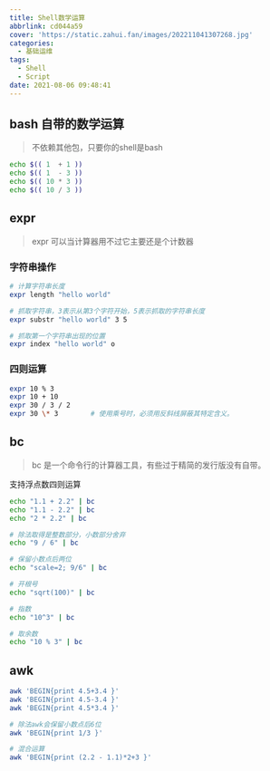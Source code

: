 ```yaml
---
title: Shell数学运算
abbrlink: cd044a59
cover: 'https://static.zahui.fan/images/202211041307268.jpg'
categories:
  - 基础运维
tags:
  - Shell
  - Script
date: 2021-08-06 09:48:41
---
```


## bash 自带的数学运算

> 不依赖其他包，只要你的shell是bash

```bash
echo $(( 1  + 1 ))
echo $(( 1  - 3 ))
echo $(( 10 * 3 ))
echo $(( 10 / 3 ))
```

## expr

> expr 可以当计算器用不过它主要还是个计数器

### 字符串操作

```bash
# 计算字符串长度
expr length "hello world"

# 抓取字符串，3表示从第3个字符开始，5表示抓取的字符串长度
expr substr "hello world" 3 5

# 抓取第一个字符串出现的位置
expr index "hello world" o
```

### 四则运算

```bash
expr 10 % 3
expr 10 + 10
expr 30 / 3 / 2
expr 30 \* 3        # 使用乘号时，必须用反斜线屏蔽其特定含义。
```

## bc

> bc 是一个命令行的计算器工具，有些过于精简的发行版没有自带。

支持浮点数四则运算

```bash
echo "1.1 + 2.2" | bc
echo "1.1 - 2.2" | bc
echo "2 * 2.2" | bc

# 除法取得是整数部分，小数部分舍弃
echo "9 / 6" | bc

# 保留小数点后两位
echo "scale=2; 9/6" | bc

# 开根号
echo "sqrt(100)" | bc

# 指数
echo "10^3" | bc

# 取余数
echo "10 % 3" | bc
```

## awk

```bash
awk 'BEGIN{print 4.5+3.4 }'
awk 'BEGIN{print 4.5-3.4 }'
awk 'BEGIN{print 4.5*3.4 }'

# 除法awk会保留小数点后6位
awk 'BEGIN{print 1/3 }'

# 混合运算
awk 'BEGIN{print (2.2 - 1.1)*2+3 }'
```
